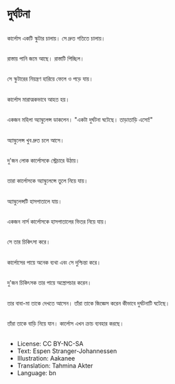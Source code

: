 # দুর্ঘটনা

##
কার্লোস একটি স্কুটার চালায়। সে দ্রুত গতিতে চালায়।

##
রাস্তায় পানি জমে আছে। রাস্তাটি পিচ্ছিল।

##
সে স্কুটারের নিয়ন্ত্রণ হারিয়ে ফেলে ও পড়ে যায়।

##
কার্লোস মারাত্মকভাবে আহত হয়।

##
একজন মহিলা অ্যাম্বুলেন্স ডাকলেন। "একটা দুর্ঘটনা ঘটেছে। তাড়াতাড়ি এসো!"

##
অ্যাম্বুলেন্স খুব দ্রুত চলে আসে।

##
দু'জন লোক কার্লোসকে স্ট্রেচারে উঠায়।

##
তারা কার্লোসকে অ্যাম্বুলেন্সে তুলে নিয়ে যায়।

##
অ্যাম্বুলেন্সটি হাসপাতালে যায়।

##
একজন নার্স কার্লোসকে হাসপাতালের ভিতর নিয়ে যায়।

##
সে তার চিকিৎসা করে।

##
কার্লোসের পায়ে অনেক ব্যথা এবং সে দুশ্চিন্তা করে।

##
দু'জন চিকিৎসক তার পায়ে অস্ত্রোপচার করেন।

##
তার বাবা-মা তাকে দেখতে আসেন। তাঁরা তাকে জিজ্ঞেস করেন কীভাবে দুর্ঘটনাটি ঘটেছে।

##
তাঁরা তাকে বাড়ি নিয়ে যান। কার্লোস এখন ক্রাচ ব্যবহার করছে।

##
* License: CC BY-NC-SA
* Text: Espen Stranger-Johannessen
* Illustration: Aakanee
* Translation: Tahmina Akter
* Language: bn
